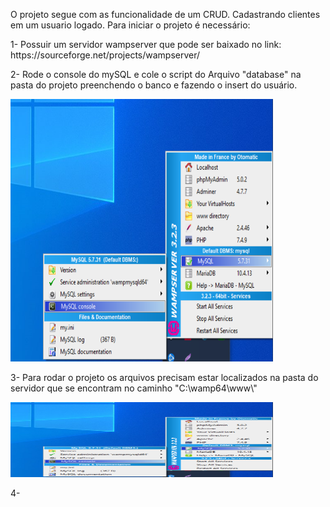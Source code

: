 O projeto segue com as funcionalidade de um CRUD.
Cadastrando clientes em um usuario logado.
Para iniciar o projeto é necessário:

<p>1- Possuir um servidor wampserver que pode ser baixado no link:
<br/> https://sourceforge.net/projects/wampserver/ </p>

<p>2- Rode o console do mySQL e cole o script do Arquivo "database" na pasta do projeto preenchendo o banco e fazendo o insert do usuário. <br/></p>
 <img src=".github/banco.png"  height="420" width="420">

<p>3- Para rodar o projeto os arquivos precisam estar localizados na pasta do servidor que se encontram no caminho "C:\wamp64\www\" <br/></p>
 <img src=".github/banco.png"  height="120" width="420">

<p>4- <br/></p>



 
